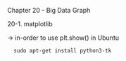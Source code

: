 Chapter 20 - Big Data Graph

20-1. matplotlib

   -> in-order to use plt.show() in Ubuntu

      sudo apt-get install python3-tk
